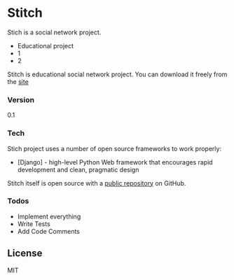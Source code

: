 # Stitch

Stich is a social network project.

  - Educational project
  - 1
  - 2

Stitch is educational social network project.  You can download it freely from the [site][site1]

### Version
0.1

### Tech

Stich project uses a number of open source frameworks to work properly:

* [Django] - high-level Python Web framework that encourages rapid development and clean, pragmatic design

Stitch itself is open source with a [public repository][site2]
 on GitHub.


### Todos

 - Implement everything
 - Write Tests
 - Add Code Comments

License
----

MIT


   [site1]: <http://a.a/projects/stitch/>
   [site2]: <http://a.a/projects/stitch>   



